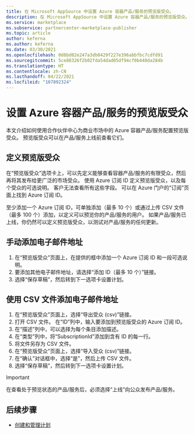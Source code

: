```yaml
---
title: 在 Microsoft AppSource 中设置 Azure 容器产品/服务的预览版受众。
description: 在 Microsoft AppSource 中设置 Azure 容器产品/服务的预览版受众。
ms.service: marketplace
ms.subservice: partnercenter-marketplace-publisher
ms.topic: article
author: keferna
ms.author: keferna
ms.date: 03/30/2021
ms.openlocfilehash: 0d8bd02e247a3db0429f227e396abbfbc7cdfd91
ms.sourcegitcommit: 5ce88326f2b02fda54dad05df94cf0b440da284b
ms.translationtype: HT
ms.contentlocale: zh-CN
ms.lasthandoff: 04/22/2021
ms.locfileid: "107892324"
---
```

# <a name="set-the-preview-audience-for-an-azure-container-offer"></a>设置 Azure 容器产品/服务的预览版受众

本文介绍如何使用合作伙伴中心为商业市场中的 Azure 容器产品/服务配置预览版受众。 预览版受众可以在产品/服务上线前查看它们。

## <a name="define-a-preview-audience"></a>定义预览版受众

在“预览版受众”选项卡上，可以先定义能够查看容器产品/服务的有限受众，然后再将其发布给更广泛的市场受众。 使用 Azure 订阅 ID 定义预览版受众，以及每个受众的可选说明。 客户无法查看所有这些字段。 可以在 Azure 门户的“订阅”页面上找到 Azure 订阅 ID。

至少添加一个 Azure 订阅 ID，可单独添加（最多 10 个）或通过上传 CSV 文件（最多 100 个）添加，以定义可以预览你的产品/服务的用户。 如果产品/服务已上线，你仍然可以定义预览版受众，以测试对产品/服务的任何更新。

## <a name="add-email-addresses-manually"></a>手动添加电子邮件地址

1. 在“预览版受众”页面上，在提供的框中添加一个 Azure 订阅 ID 和一段可选说明。
1. 要添加其他电子邮件地址，请选择“添加 ID（最多 10 个）”链接。
1. 选择“保存草稿”，然后转到下一选项卡设置计划。

## <a name="add-email-addresses-using-a-csv-file"></a>使用 CSV 文件添加电子邮件地址

1. 在“预览版受众”页面上，选择“导出受众 (csv)”链接。
1. 打开 CSV 文件。 在“ID”列中，输入要添加到预览版受众的 Azure 订阅 ID。
1. 在“描述”列中，可以选择为每个条目添加描述。
1. 在“类型”列中，将“SubscriptionId”添加到含有 ID 的每一行。
1. 将文件另存为 CSV 文件。
1. 在“预览版受众”页面上，选择“导入受众 (csv)”链接。
1. 在“确认”对话框中，选择“是”，然后上传 CSV 文件。
1. 选择“保存草稿”，然后转到下一选项卡设置计划。

> [!IMPORTANT]
> 在查看处于预览状态的产品/服务后，必须选择“上线”向公众发布产品/服务。

## <a name="next-steps"></a>后续步骤

- [创建和管理计划](azure-container-plan-overview.md)
